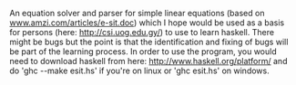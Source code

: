 An equation solver and parser for simple linear equations (based on www.amzi.com/articles/e-sit.doc) which I hope would be used as a basis for persons (here: http://csi.uog.edu.gy/) to use to learn haskell.  There might be bugs but the point is that the identification and fixing of bugs will be part of the learning process. In order to use the program, you would need to download haskell from here: http://www.haskell.org/platform/ and do 'ghc --make esit.hs' if you're on linux or 'ghc esit.hs' on windows.
